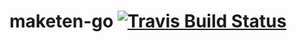 # maketen-go [![Travis Build Status](https://travis-ci.org/itchyny/maketen-go.svg?branch=master)](https://travis-ci.org/itchyny/maketen-go)
